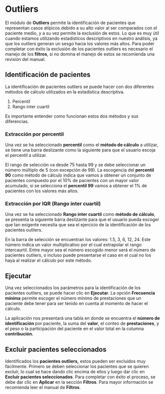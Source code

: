 # Outliers

El módulo de **Outliers** permite la identificación de pacientes que representan
casos atípicos debido a su alto valor al ser comparados con el paciente medio,
y a su vez permite la exclusión de estos. Lo que es muy útil cuando estamos
utilizando estadísticos descriptivos en nuestro análisis, ya que los outliers
generan un sesgo hacia los valores más altos. Para poder completar con éxito la
exclusión de los pacientes outliers es necesario el manejo de los **filtros**,
si no domina el manejo de estos se recomienda una revisión del manual.

## Identificación de pacientes

La identificación de pacientes outliers se puede hacer con dos diferentes
métodos de cálculo utilizados en la estadística descriptiva.

1.  Percentil
2.  Rango inter cuartil

Es importante entender como funcionan estos dos métodos y sus diferencias.

### **Extracción por percentil**

Una vez se ha seleccionado **percentil** como el **método de cálculo** a
utilizar, se tiene una barra deslizante como la siguiente para que el usuario
escoja el percentil a utilizar.

El rango de selección va desde 75 hasta 99 y se debe seleccionar un número
múltiplo de 5 (con excepción de 99). La escogencia del **percentil 90** como
método de cálculo indica que vamos a obtener un conjunto de pacientes compuesto
por el 10% de pacientes con un mayor valor acumulado, si se selecciona el
**percentil 99** vamos a obtener el 1% de pacientes con los valores más altos.

### Extracción por IQR (Rango inter cuartil)

Una vez se ha seleccionado **Rango inter cuartil** como **método de cálculo**,
se presenta la siguiente barra deslizante para que el usuario pueda escoger que
tan exigente necesita que sea el ejercicio de la identificación de los
pacientes outliers.

En la barra de selección se encuentran los valores: 1.5, 3, 6, 12, 24. Este
número indica un valor multiplicativo por el cual extrapolar el rango
intercaurtil. Entre mayor sea el número escogido menor será el número de
pacientes outliers, o incluso puede presentarse el caso en el cual no los haya
al realizar el cálculo por este método.

## **Ejecutar**

Una vez seleccionados los parámetros para la identificación de los pacientes
outliers, se puede hacer clic en **Ejecutar**. La opción **Frecuencia mínima**
permite escoger el número mínimo de prestaciones que un paciente debe tener
para ser tenido en cuenta al momento de hacer el cálculo.

La aplicación nos presentará una tabla en donde se encuentra el **número de
identificación** por paciente, la suma del **valor**, el conteo de
**prestaciones**, y el peso o la participación del paciente en el valor total
en la columna **contribución.**

## **Excluir pacientes seleccionados**

Identificados los **pacientes outliers,** estos pueden ser excluidos muy
fácilmente. Primero se deben seleccionar los pacientes que se quieren excluir,
lo cual se hace dando clic encima de ellos y luego dar clic en **Excluir
pacientes seleccionados**. Para completar con éxito el proceso, se debe dar
clic en **Aplicar** en la sección **Filtros**. Para mayor información se
recomienda leer el manual de **Filtros**.
